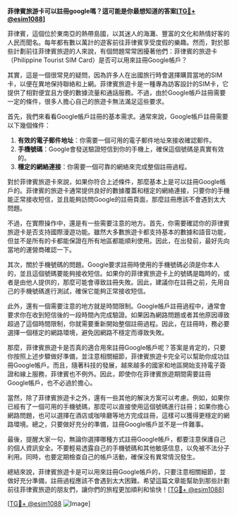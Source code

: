 **菲律賓旅游卡可以註冊google嗎？這可能是你最想知道的答案[[TG💪+ @esim1088](https://t.me/s/esim1088)]**

菲律賓，這個位於東南亞的熱帶島國，以其迷人的海灘、豐富的文化和熱情好客的人民而聞名。每年都有數以萬計的遊客前往菲律賓享受度假的樂趣。然而，對於那些計劃前往菲律賓旅遊的人來說，有個問題常常困擾著他們：菲律賓的旅遊卡（Philippine Tourist SIM Card）是否可以用來註冊Google帳戶？

其實，這是一個很常見的疑問，因為許多人在出國旅行時會選擇購買當地的SIM卡，以便在異地保持聯絡和上網。菲律賓旅遊卡是一種專為訪客設計的SIM卡，它提供了相對便宜且方便的數據流量和通話服務。不過，由於Google帳戶註冊需要一定的條件，很多人擔心自己的旅遊卡無法滿足這些要求。

首先，我們來看看Google帳戶註冊的基本需求。通常來說，Google帳戶註冊需要以下幾個條件：

1. **有效的電子郵件地址**：你需要一個可用的電子郵件地址來接收確認郵件。
2. **手機號碼**：Google會發送驗證短信到你的手機上，確保這個號碼是真實有效的。
3. **穩定的網絡連接**：你需要一個可靠的網絡來完成整個註冊過程。

對於菲律賓旅遊卡來說，如果你符合上述條件，那麼基本上是可以註冊Google帳戶的。菲律賓的旅遊卡通常提供良好的數據覆蓋和穩定的網絡連接，只要你的手機能正常接收短信，並且能夠訪問Google的註冊頁面，那麼註冊應該不會遇到太大問題。

不過，在實際操作中，還是有一些需要注意的地方。首先，你需要確認你的菲律賓旅遊卡是否支持國際漫遊功能。雖然大多數旅遊卡都支持基本的數據和語音功能，但並不是所有的卡都能保證在所有地區都能順利使用。因此，在出發前，最好先向當地的運營商確認一下。

其次，關於手機號碼的問題。Google要求註冊時使用的手機號碼必須是你本人的，並且這個號碼要能夠接收短信。如果你的菲律賓旅遊卡上的號碼是臨時的，或者是由他人提供的，那麼可能會導致註冊失敗。因此，建議你在註冊之前，先用自己的手機號碼進行測試，確保它能夠正常接收短信。

此外，還有一個需要注意的地方就是時間限制。Google帳戶註冊過程中，通常會要求你在收到短信後的一段時間內完成驗證。如果因為網路問題或者其他原因導致超過了這個時間限制，你就需要重新開始整個註冊過程。因此，在註冊時，務必要選擇一個穩定的網路環境，避免因網路不穩定而導致失敗。

那麼，菲律賓旅遊卡是否真的適合用來註冊Google帳戶呢？答案是肯定的，只要你按照上述步驟做好準備，並注意相關細節，菲律賓旅遊卡完全可以幫助你成功註冊Google帳戶。而且，隨著科技的發展，越來越多的國家和地區開始支持電子簽證和線上服務，菲律賓也不例外。因此，即使你在菲律賓旅遊期間需要註冊Google帳戶，也不必過於擔心。

當然，除了菲律賓旅遊卡之外，還有一些其他的解決方案可以考慮。例如，如果你已經有了一個可用的手機號碼，那麼可以直接使用這個號碼進行註冊；如果你擔心網路問題，也可以選擇在酒店或咖啡廳等地方完成註冊，這樣可以獲得更穩定的網路環境。總之，只要做好充分的準備，註冊Google帳戶並不是一件難事。

最後，提醒大家一句，無論你選擇哪種方式註冊Google帳戶，都要注意保護自己的個人資訊安全。不要輕易透露自己的手機號碼和其他敏感信息，以免被不法分子利用。同時，也要定期檢查自己的帳戶活動，確保沒有異常情況發生。

總結來說，菲律賓旅遊卡是可以用來註冊Google帳戶的，只要注意相關細節，並做好充分準備，註冊過程應該不會遇到太大困難。希望這篇文章能幫助到那些計劃前往菲律賓旅遊的朋友們，讓你們的旅程更加順利和愉快！[[TG💪+ @esim1088](https://t.me/s/esim1088)]

[[TG💪+ @esim1088](https://t.me/s/esim1088) ![Image](https://i.postimg.cc/4NQfJmqS/Snipaste-2025-05-13-00-14-12.png)]